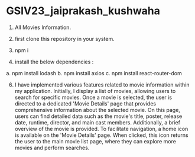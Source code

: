 # GSIV23_jaiprakash_kushwaha
1. All Movies Information.
   
2.  first clone this repository in your system.
   
3. npm i
 
4. install the below dependencies :
   
  a. npm install lodash
  b. npm install axios
  c. npm install react-router-dom

6. I have implemented various features related to movie information within my application. Initially, I display a list of movies, allowing users to search for specific movies. Once a movie is selected, the user is directed to a dedicated 'Movie Details' page that provides comprehensive information about the selected movie. On this page, users can find detailed data such as the movie's title, poster, release date, runtime, director, and main cast members. Additionally, a brief overview of the movie is provided. To facilitate navigation, a home icon is available on the 'Movie Details' page. When clicked, this icon returns the user to the main movie list page, where they can explore more movies and perform searches.

